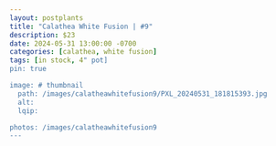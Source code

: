 ```yaml
---
layout: postplants
title: "Calathea White Fusion | #9"
description: $23
date: 2024-05-31 13:00:00 -0700
categories: [calathea, white fusion]
tags: [in stock, 4" pot]
pin: true

image: # thumbnail
  path: /images/calatheawhitefusion9/PXL_20240531_181815393.jpg
  alt:
  lqip:

photos: /images/calatheawhitefusion9
---
```

